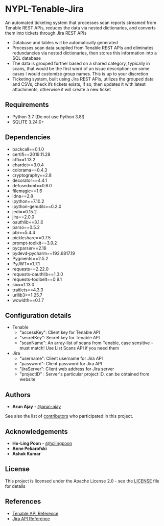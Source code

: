 # NYPL-Tenable-Jira

An automated ticketing system that processes scan reports streamed from Tenable REST APIs, reduces the data via
nested dictionaries, and converts them into tickets through Jira REST APIs
- Database and tables will be automatically generated
- Processes scan data supplied from Tenable REST APIs and eliminates redundancies via nested dictionaries, then stores this information into a SQL database
- The data is grouped further based on a shared category, typically in scans, that would be the first word of an issue description; on some cases I would customize group names. This is up to your discretion
- Ticketing system, built using Jira REST APIs, utilizes the grouped data and CSVs, check ifs tickets exists, if so, then updates it with latest attachments, otherwise it will create a new ticket

## Requirements
- Python 3.7 (Do not use Python 3.8!)
- SQLITE 3.24.0+

## Dependencies
- backcall==0.1.0
- certifi==2019.11.28
- cffi==1.13.2
- chardet==3.0.4
- colorama==0.4.3
- cryptography==2.8
- decorator==4.4.1
- defusedxml==0.6.0
- filemagic==1.6
- idna==2.8
- ipython==7.10.2
- ipython-genutils==0.2.0
- jedi==0.15.2
- jira==2.0.0
- oauthlib==3.1.0
- parso==0.5.2
- pbr==5.4.4
- pickleshare==0.7.5
- prompt-toolkit==3.0.2
- pycparser==2.19
- pydevd-pycharm==192.6817.19
- Pygments==2.5.2
- PyJWT==1.7.1
- requests==2.22.0
- requests-oauthlib==1.3.0
- requests-toolbelt==0.9.1
- six==1.13.0
- traitlets==4.3.3
- urllib3==1.25.7
- wcwidth==0.1.7

## Configuration details
- Tenable
  - "accessKey": Client key for Tenable API
  - "secretKey": Secret key for Tenable API
  - "scanName": An array-list of scans from Tenable, case sensitive - must match! Use List Scans API if you need them
- Jira
  - "username": Client username for Jira API
  - "password": Client password for Jira API
  - "jiraServer": Client web address for Jira server
  - "projectID" : Server's particular project ID, can be obtained from website

## Authors
- **Arun Ajay** - [@arun-ajay](https://github.com/arun-ajay)

See also the list of [contributors](https://github.com/NYPL/NYPL-Tenable-Jira/graphs/contributors) who participated in this project.

## Acknowledgements
- **Ho-Ling Poon** - [@holingpoon](https://github.com/holingpoon)
- **Anne Pekarofski**
- **Ashok Kumar**

## License
This project is licensed under the Apache License 2.0 - see the [LICENSE](https://github.com/NYPL/NYPL-Tenable-Jira/blob/master/LICENSE) file for details

## References
- [Tenable API Reference](https://developer.tenable.com/reference)
- [Jira API Reference](https://jira.readthedocs.io/en/master/)
 
